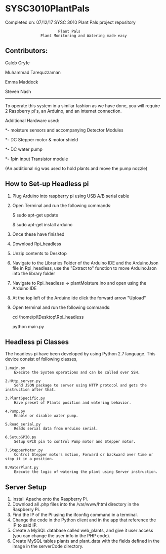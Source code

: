 # SYSC3010PlantPals
Completed on: 07/12/17
SYSC 3010 Plant Pals project repository

							Plant Pals 
					Plant Monitoring and Watering made easy
	
Contributors:
--------------

Caleb Gryfe            

Muhammad Tarequzzaman         

Emma Maddock           

Steven Nash           


------------------------------------------------------------------------------------------------------------------------------
To operate this system in a similar fashion as we have done, you will require 2 Raspberry pi's, an Arduino, and an internet connection.

Additional Hardware used:

*- moisture sensors and accompanying Detector Modules

*- DC Stepper motor & motor shield

*- DC water pump

*- 1pin input Transistor module 

(An additional rig was used to hold plants and move the pump nozzle)


How to Set-up Headless pi
--------------------------
1.  Plug Arduino into raspberry pi using USB A/B serial cable
2.  Open Terminal and run the following commands:

	$ sudo apt-get update
	
	$ sudo apt-get install arduino
	
3.  Once these have finished
4.  Download Rpi_headless
5.  Unzip contents to Desktop
6.  Navigate to the Libraries Folder of the Arduino IDE and the ArduinoJson file in Rpi_headless, use the "Extract to"
    function to move ArduinoJson into the library folder
7.  Navigate to Rpi_headless -> plantMoisture.ino and open using the Arduino IDE
8.  At the top left of the Arduino ide click the forward arrow "Upload"
9.  Open terminal and run the following commands:

      cd \home\pi\Desktop\Rpi_headless
      
      python main.py
  

Headless pi Classes 
--------------------------
The headless pi have been developed  by using Python 2.7 language.
This device consist of following classes,

	1.main.py
		Execute the System operations and can be called over SSH.  
		
	2.Http_server.py
		Send JSON package to server using HTTP protocol and gets the instruction after that.
		  
	3.PlantSpecific.py
		Have preset of Plants position and watering behavior.
		
	4.Pump.py
		Enable or disable water pump.
		
	5.Read_serial.py
		Reads serial data from Arduino serial. 
		
	6.SetupGPIO.py
		Setup GPIO pin to control Pump motor and Stepper motor.
		
	7.StepperMotor.py	
		Control Stepper motors motion, Forward or backward over time or stop it in a position. 
		
	8.WaterPlant.py	
		Execute the logic of watering the plant using Server instruction.

Server Setup 
--------------------------
1.	Install Apache onto the Raspberry Pi.
2.	Download all .php files into the /var/www/html directory in the Raspberry Pi.
3.	Find the IP of the Pi using the ifconfig command in a terminal.
4.	Change the code in the Python client and in the app that reference the IP to said IP.
5.	Create a MySQL database called web_plants, and give it user access (you can change the user info in the PHP code).
6.	Create MySQL tables plants and plant_data with the fields defined in the image in the serverCode directory.

